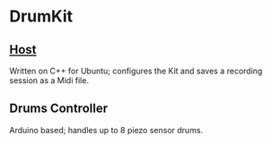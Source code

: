 # DrumKit
## [Host](/Host/Drums)
Written on C++ for Ubuntu; configures the Kit and saves a recording session as a Midi file.

## Drums Controller
Arduino based; handles up to 8 piezo sensor drums.
